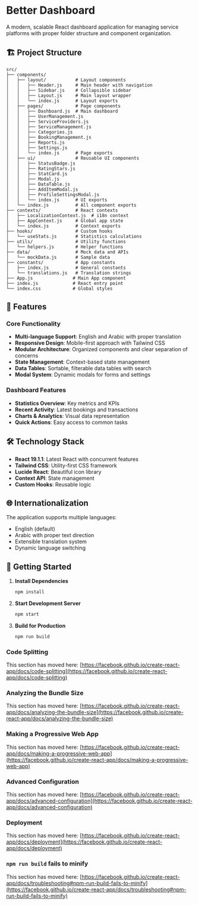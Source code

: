 # Better Dashboard

A modern, scalable React dashboard application for managing service platforms with proper folder structure and component organization.

## 🏗️ Project Structure

```
src/
├── components/
│   ├── layout/           # Layout components
│   │   ├── Header.js     # Main header with navigation
│   │   ├── Sidebar.js    # Collapsible sidebar
│   │   ├── Layout.js     # Main layout wrapper
│   │   └── index.js      # Layout exports
│   ├── pages/            # Page components
│   │   ├── Dashboard.js  # Main dashboard
│   │   ├── UserManagement.js
│   │   ├── ServiceProviders.js
│   │   ├── ServiceManagement.js
│   │   ├── Categories.js
│   │   ├── BookingManagement.js
│   │   ├── Reports.js
│   │   ├── Settings.js
│   │   └── index.js      # Page exports
│   ├── ui/               # Reusable UI components
│   │   ├── StatusBadge.js
│   │   ├── RatingStars.js
│   │   ├── StatCard.js
│   │   ├── Modal.js
│   │   ├── DataTable.js
│   │   ├── AddItemModal.js
│   │   ├── ProfileSettingsModal.js
│   │   └── index.js      # UI exports
│   └── index.js          # All component exports
├── contexts/             # React contexts
│   ├── LocalizationContext.js  # i18n context
│   ├── AppContext.js     # Global app state
│   └── index.js          # Context exports
├── hooks/                # Custom hooks
│   └── useStats.js       # Statistics calculations
├── utils/                # Utility functions
│   └── helpers.js        # Helper functions
├── data/                 # Mock data and APIs
│   └── mockData.js       # Sample data
├── constants/            # App constants
│   ├── index.js          # General constants
│   └── translations.js   # Translation strings
├── App.js               # Main App component
├── index.js             # React entry point
└── index.css            # Global styles
```

## 🚀 Features

### Core Functionality
- **Multi-language Support**: English and Arabic with proper translation
- **Responsive Design**: Mobile-first approach with Tailwind CSS
- **Modular Architecture**: Organized components and clear separation of concerns
- **State Management**: Context-based state management
- **Data Tables**: Sortable, filterable data tables with search
- **Modal System**: Dynamic modals for forms and settings

### Dashboard Features
- **Statistics Overview**: Key metrics and KPIs
- **Recent Activity**: Latest bookings and transactions
- **Charts & Analytics**: Visual data representation
- **Quick Actions**: Easy access to common tasks

## 🛠️ Technology Stack

- **React 19.1.1**: Latest React with concurrent features
- **Tailwind CSS**: Utility-first CSS framework
- **Lucide React**: Beautiful icon library
- **Context API**: State management
- **Custom Hooks**: Reusable logic

## 🌐 Internationalization

The application supports multiple languages:
- English (default)
- Arabic with proper text direction
- Extensible translation system
- Dynamic language switching

## 🚀 Getting Started

1. **Install Dependencies**
   ```bash
   npm install
   ```

2. **Start Development Server**
   ```bash
   npm start
   ```

3. **Build for Production**
   ```bash
   npm run build
   ```

### Code Splitting

This section has moved here: [https://facebook.github.io/create-react-app/docs/code-splitting](https://facebook.github.io/create-react-app/docs/code-splitting)

### Analyzing the Bundle Size

This section has moved here: [https://facebook.github.io/create-react-app/docs/analyzing-the-bundle-size](https://facebook.github.io/create-react-app/docs/analyzing-the-bundle-size)

### Making a Progressive Web App

This section has moved here: [https://facebook.github.io/create-react-app/docs/making-a-progressive-web-app](https://facebook.github.io/create-react-app/docs/making-a-progressive-web-app)

### Advanced Configuration

This section has moved here: [https://facebook.github.io/create-react-app/docs/advanced-configuration](https://facebook.github.io/create-react-app/docs/advanced-configuration)

### Deployment

This section has moved here: [https://facebook.github.io/create-react-app/docs/deployment](https://facebook.github.io/create-react-app/docs/deployment)

### `npm run build` fails to minify

This section has moved here: [https://facebook.github.io/create-react-app/docs/troubleshooting#npm-run-build-fails-to-minify](https://facebook.github.io/create-react-app/docs/troubleshooting#npm-run-build-fails-to-minify)
